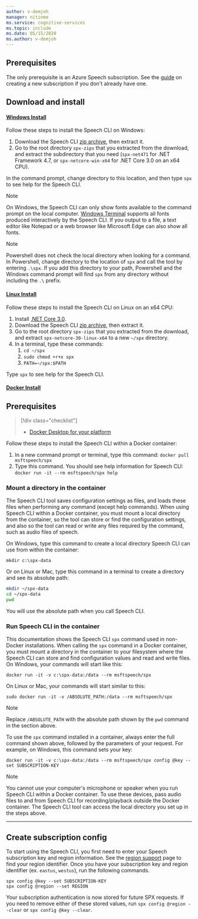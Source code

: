 ```yaml
---
author: v-demjoh
manager: nitinme
ms.service: cognitive-services
ms.topic: include
ms.date: 05/15/2020
ms.author: v-demjoh
---
```


## Prerequisites

The only prerequisite is an Azure Speech subscription. See the [guide](../get-started.md#new-resource) on creating a new subscription if you don't already have one.

## Download and install

#### [Windows Install](#tab/windowsinstall)

Follow these steps to install the Speech CLI on Windows:

1. Download the Speech CLI [zip archive](https://aka.ms/speech/spx-zips.zip), then extract it.
2. Go to the root directory `spx-zips` that you extracted from the download, and extract the subdirectory that you need (`spx-net471` for .NET Framework 4.7, or `spx-netcore-win-x64` for .NET Core 3.0 on an x64 CPU).

In the command prompt, change directory to this location, and then type `spx` to see help for the Speech CLI.

> [!NOTE]
> On Windows, the Speech CLI can only show fonts available to the command prompt on the local computer.
> [Windows Terminal](https://www.microsoft.com/en-us/p/windows-terminal/9n0dx20hk701) supports all fonts produced interactively by the Speech CLI.
> If you output to a file, a text editor like Notepad or a web browser like Microsoft Edge can also show all fonts.

> [!NOTE]
> Powershell does not check the local directory when looking for a command. In Powershell, change directory to the location of `spx` and call the tool by entering `.\spx`.
> If you add this directory to your path, Powershell and the Windows command prompt will find `spx` from any directory without including the `.\` prefix.

#### [Linux Install](#tab/linuxinstall)

Follow these steps to install the Speech CLI on Linux on an x64 CPU:

1. Install [.NET Core 3.0](https://dotnet.microsoft.com/download/dotnet-core/3.0).
2. Download the Speech CLI [zip archive](https://aka.ms/speech/spx-zips.zip), then extract it.
3. Go to the root directory `spx-zips` that you extracted from the download, and extract `spx-netcore-30-linux-x64` to a new `~/spx` directory.
4. In a terminal, type these commands:
   1. `cd ~/spx`
   2. `sudo chmod +r+x spx`
   3. `PATH=~/spx:$PATH`

Type `spx` to see help for the Speech CLI.

#### [Docker Install](#tab/dockerinstall)

## Prerequisites

> [!div class="checklist"]
> * <a href="https://www.docker.com/get-started" target="_blank">Docker Desktop for your platform <span class="docon docon-navigate-external x-hidden-focus"></span></a>

Follow these steps to install the Speech CLI within a Docker container:

1. In a new command prompt or terminal, type this command:
    `docker pull msftspeech/spx`
2. Type this command. You should see help information for Speech CLI:
    `docker run -it --rm msftspeech/spx help`

### Mount a directory in the container

The Speech CLI tool saves configuration settings as files, and loads these files when performing any command (except help commands).
When using Speech CLI within a Docker container, you must mount a local directory from the container, so the tool can store or find the configuration settings,
and also so the tool can read or write any files required by the command, such as audio files of speech.

On Windows, type this command to create a local directory Speech CLI can use from within the container:

`mkdir c:\spx-data`

Or on Linux or Mac, type this command in a terminal to create a directory and see its absolute path:

```bash
mkdir ~/spx-data
cd ~/spx-data
pwd
```

You will use the absolute path when you call Speech CLI.

### Run Speech CLI in the container

This documentation shows the Speech CLI `spx` command used in non-Docker installations.
When calling the `spx` command in a Docker container,
you must mount a directory in the container to your filesystem where the Speech CLI can store and find configuration values and read and write files.
On Windows, your commands will start like this:

`docker run -it -v c:\spx-data:/data --rm msftspeech/spx`

On Linux or Mac, your commands will start similar to this:

`sudo docker run -it -v /ABSOLUTE_PATH:/data --rm msftspeech/spx`

> [!NOTE]
> Replace `/ABSOLUTE_PATH` with the absolute path shown by the `pwd` command in the section above.

To use the `spx` command installed in a container, always enter the full command shown above, followed by the parameters of your request.
For example, on Windows, this command sets your key:

`docker run -it -v c:\spx-data:/data --rm msftspeech/spx config @key --set SUBSCRIPTION-KEY`

> [!NOTE]
> You cannot use your computer's microphone or speaker when you run Speech CLI within a Docker container.
> To use these devices, pass audio files to and from Speech CLI for recording/playback outside the Docker container.
> The Speech CLI tool can access the local directory you set up in the steps above.

***

## Create subscription config

To start using the Speech CLI, you first need to enter your Speech subscription key and region information. 
See the [region support](https://docs.microsoft.com/azure/cognitive-services/speech-service/regions#speech-sdk) page to find your region identifier. 
Once you have your subscription key and region identifier (ex. `eastus`, `westus`), run the following commands.

```shell
spx config @key --set SUBSCRIPTION-KEY
spx config @region --set REGION
```

Your subscription authentication is now stored for future SPX requests. If you need to remove either of these stored values, run `spx config @region --clear` or `spx config @key --clear`.
